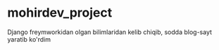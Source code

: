 # mohirdev_project
Django freymworkidan olgan bilimlaridan kelib chiqib, sodda blog-sayt yaratib ko'rdim
